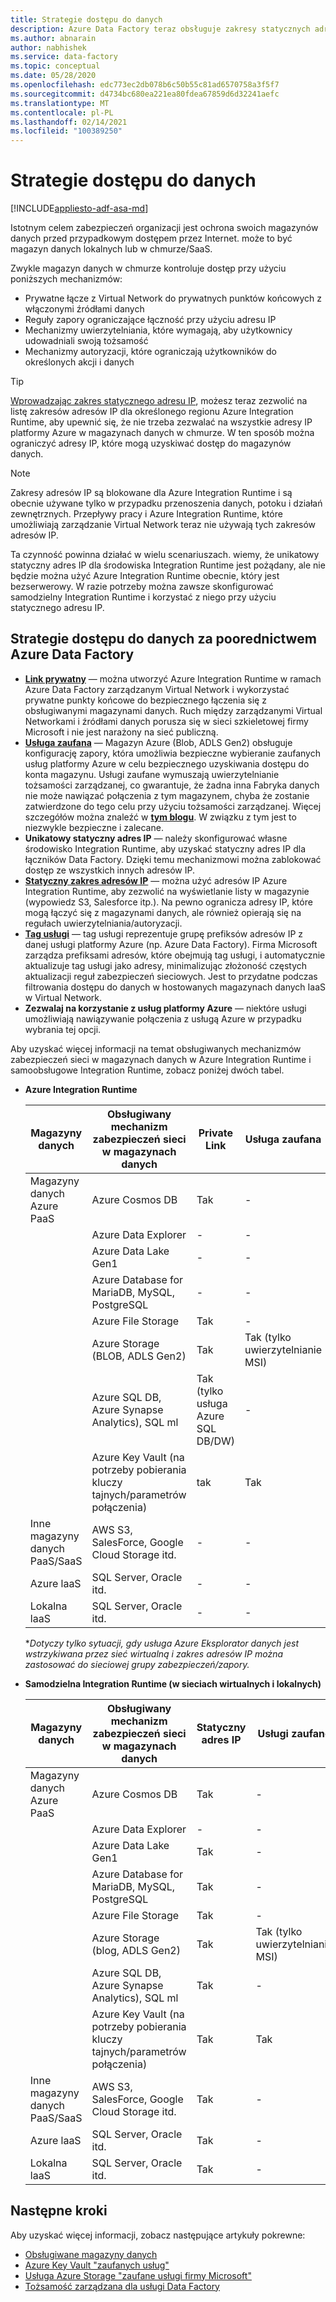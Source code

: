 ```yaml
---
title: Strategie dostępu do danych
description: Azure Data Factory teraz obsługuje zakresy statycznych adresów IP.
ms.author: abnarain
author: nabhishek
ms.service: data-factory
ms.topic: conceptual
ms.date: 05/28/2020
ms.openlocfilehash: edc773ec2db078b6c50b55c81ad6570758a3f5f7
ms.sourcegitcommit: d4734bc680ea221ea80fdea67859d6d32241aefc
ms.translationtype: MT
ms.contentlocale: pl-PL
ms.lasthandoff: 02/14/2021
ms.locfileid: "100389250"
---
```

# <a name="data-access-strategies"></a>Strategie dostępu do danych

[!INCLUDE[appliesto-adf-asa-md](includes/appliesto-adf-asa-md.md)]

Istotnym celem zabezpieczeń organizacji jest ochrona swoich magazynów danych przed przypadkowym dostępem przez Internet. może to być magazyn danych lokalnych lub w chmurze/SaaS. 

Zwykle magazyn danych w chmurze kontroluje dostęp przy użyciu poniższych mechanizmów:
* Prywatne łącze z Virtual Network do prywatnych punktów końcowych z włączonymi źródłami danych
* Reguły zapory ograniczające łączność przy użyciu adresu IP
* Mechanizmy uwierzytelniania, które wymagają, aby użytkownicy udowadniali swoją tożsamość
* Mechanizmy autoryzacji, które ograniczają użytkowników do określonych akcji i danych

> [!TIP]
> [Wprowadzając zakres statycznego adresu IP](./azure-integration-runtime-ip-addresses.md), możesz teraz zezwolić na listę zakresów adresów IP dla określonego regionu Azure Integration Runtime, aby upewnić się, że nie trzeba zezwalać na wszystkie adresy IP platformy Azure w magazynach danych w chmurze. W ten sposób można ograniczyć adresy IP, które mogą uzyskiwać dostęp do magazynów danych.

> [!NOTE] 
> Zakresy adresów IP są blokowane dla Azure Integration Runtime i są obecnie używane tylko w przypadku przenoszenia danych, potoku i działań zewnętrznych. Przepływy pracy i Azure Integration Runtime, które umożliwiają zarządzanie Virtual Network teraz nie używają tych zakresów adresów IP. 

Ta czynność powinna działać w wielu scenariuszach. wiemy, że unikatowy statyczny adres IP dla środowiska Integration Runtime jest pożądany, ale nie będzie można użyć Azure Integration Runtime obecnie, który jest bezserwerowy. W razie potrzeby można zawsze skonfigurować samodzielny Integration Runtime i korzystać z niego przy użyciu statycznego adresu IP. 

## <a name="data-access-strategies-through-azure-data-factory"></a>Strategie dostępu do danych za poorednictwem Azure Data Factory

* **[Link prywatny](../private-link/private-link-overview.md)** — można utworzyć Azure Integration Runtime w ramach Azure Data Factory zarządzanym Virtual Network i wykorzystać prywatne punkty końcowe do bezpiecznego łączenia się z obsługiwanymi magazynami danych. Ruch między zarządzanymi Virtual Networkami i źródłami danych porusza się w sieci szkieletowej firmy Microsoft i nie jest narażony na sieć publiczną.
* **[Usługa zaufana](../storage/common/storage-network-security.md#exceptions)** — Magazyn Azure (Blob, ADLS Gen2) obsługuje konfigurację zapory, która umożliwia bezpieczne wybieranie zaufanych usług platformy Azure w celu bezpiecznego uzyskiwania dostępu do konta magazynu. Usługi zaufane wymuszają uwierzytelnianie tożsamości zarządzanej, co gwarantuje, że żadna inna Fabryka danych nie może nawiązać połączenia z tym magazynem, chyba że zostanie zatwierdzone do tego celu przy użyciu tożsamości zarządzanej. Więcej szczegółów można znaleźć w **[tym blogu](https://techcommunity.microsoft.com/t5/azure-data-factory/data-factory-is-now-a-trusted-service-in-azure-storage-and-azure/ba-p/964993)**. W związku z tym jest to niezwykle bezpieczne i zalecane. 
* **Unikatowy statyczny adres IP** — należy skonfigurować własne środowisko Integration Runtime, aby uzyskać statyczny adres IP dla łączników Data Factory. Dzięki temu mechanizmowi można zablokować dostęp ze wszystkich innych adresów IP. 
* **[Statyczny zakres adresów IP](./azure-integration-runtime-ip-addresses.md)** — można użyć adresów IP Azure Integration Runtime, aby zezwolić na wyświetlanie listy w magazynie (wypowiedz S3, Salesforce itp.). Na pewno ogranicza adresy IP, które mogą łączyć się z magazynami danych, ale również opierają się na regułach uwierzytelniania/autoryzacji.
* **[Tag usługi](../virtual-network/service-tags-overview.md)** — tag usługi reprezentuje grupę prefiksów adresów IP z danej usługi platformy Azure (np. Azure Data Factory). Firma Microsoft zarządza prefiksami adresów, które obejmują tag usługi, i automatycznie aktualizuje tag usługi jako adresy, minimalizując złożoność częstych aktualizacji reguł zabezpieczeń sieciowych. Jest to przydatne podczas filtrowania dostępu do danych w hostowanych magazynach danych IaaS w Virtual Network.
* **Zezwalaj na korzystanie z usług platformy Azure** — niektóre usługi umożliwiają nawiązywanie połączenia z usługą Azure w przypadku wybrania tej opcji. 

Aby uzyskać więcej informacji na temat obsługiwanych mechanizmów zabezpieczeń sieci w magazynach danych w Azure Integration Runtime i samoobsługowe Integration Runtime, zobacz poniżej dwóch tabel.  
* **Azure Integration Runtime**

    | Magazyny danych                  | Obsługiwany mechanizm zabezpieczeń sieci w magazynach danych | Private Link     | Usługa zaufana     | Statyczny zakres adresów IP | Tagi usługi | Zezwalaj na usługi platformy Azure |
    |------------------------------|-------------------------------------------------------------|---------------------|-----------------|--------------|----------------------|-----------------|
    | Magazyny danych Azure PaaS       | Azure Cosmos DB                                     | Tak              | -                   | Tak             | -            | Tak                  |
    |                              | Azure Data Explorer                                 | -                | -                   | Tak*            | Tak*         | -                    |
    |                              | Azure Data Lake Gen1                                | -                | -                   | Tak             | -            | Tak                  |
    |                              | Azure Database for MariaDB, MySQL, PostgreSQL       | -                | -                   | Tak             | -            | Tak                  |
    |                              | Azure File Storage                                  | Tak              | -                   | Tak             | -            | .                    |
    |                              | Azure Storage (BLOB, ADLS Gen2)                     | Tak              | Tak (tylko uwierzytelnianie MSI) | Tak             | -            | .                    |
    |                              | Azure SQL DB, Azure Synapse Analytics), SQL ml  | Tak (tylko usługa Azure SQL DB/DW)        | -                   | Tak             | -            | Tak                  |
    |                              | Azure Key Vault (na potrzeby pobierania kluczy tajnych/parametrów połączenia) | tak      | Tak                 | Tak             | -            | -                    |
    | Inne magazyny danych PaaS/SaaS | AWS S3, SalesForce, Google Cloud Storage itd.    | -                | -                   | Tak             | -            | -                    |
    | Azure laaS                   | SQL Server, Oracle itd.                          | -                | -                   | Tak             | Tak          | -                    |
    | Lokalna laaS              | SQL Server, Oracle itd.                          | -                | -                   | Tak             | -            | -                    |
    
    **Dotyczy tylko sytuacji, gdy usługa Azure Eksplorator danych jest wstrzykiwana przez sieć wirtualną i zakres adresów IP można zastosować do sieciowej grupy zabezpieczeń/zapory.* 

* **Samodzielna Integration Runtime (w sieciach wirtualnych i lokalnych)**
    
    | Magazyny danych                  | Obsługiwany mechanizm zabezpieczeń sieci w magazynach danych         | Statyczny adres IP | Usługi zaufane  |
    |--------------------------------|---------------------------------------------------------------|-----------|---------------------|
    | Magazyny danych Azure PaaS       | Azure Cosmos DB                                               | Tak       | -                   |
    |                                | Azure Data Explorer                                           | -         | -                   |
    |                                | Azure Data Lake Gen1                                          | Tak       | -                   |
    |                                | Azure Database for MariaDB, MySQL, PostgreSQL               | Tak       | -                   |
    |                                | Azure File Storage                                            | Tak       | -                   |
    |                                | Azure Storage (blog, ADLS Gen2)                             | Tak       | Tak (tylko uwierzytelnianie MSI) |
    |                                | Azure SQL DB, Azure Synapse Analytics), SQL ml          | Tak       | -                   |
    |                                | Azure Key Vault (na potrzeby pobierania kluczy tajnych/parametrów połączenia) | Tak       | Tak                 |
    | Inne magazyny danych PaaS/SaaS | AWS S3, SalesForce, Google Cloud Storage itd.              | Tak       | -                   |
    | Azure laaS                     | SQL Server, Oracle itd.                                  | Tak       | -                   |
    | Lokalna laaS              | SQL Server, Oracle itd.                                  | Tak       | -                   |    

## <a name="next-steps"></a>Następne kroki

Aby uzyskać więcej informacji, zobacz następujące artykuły pokrewne:
* [Obsługiwane magazyny danych](./copy-activity-overview.md#supported-data-stores-and-formats)
* [Azure Key Vault "zaufanych usług"](../key-vault/general/overview-vnet-service-endpoints.md#trusted-services)
* [Usługa Azure Storage "zaufane usługi firmy Microsoft"](../storage/common/storage-network-security.md#trusted-microsoft-services)
* [Tożsamość zarządzana dla usługi Data Factory](./data-factory-service-identity.md)